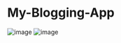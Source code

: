 # My-Blogging-App

![image](https://user-images.githubusercontent.com/104199818/200648732-7d03b92d-ec44-49d4-bec8-1907ad966924.png)
![image](https://user-images.githubusercontent.com/104199818/200648768-d8a21c4e-8302-4c73-ba65-49083360c09c.png)
